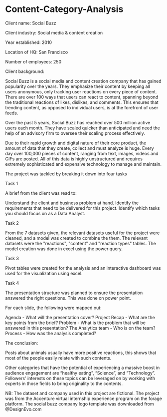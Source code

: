 # Content-Category-Analysis

Client name: Social Buzz

Client industry: Social media & content creation

Year established: 2010

Location of HQ: San Francisco

Number of employees: 250

Client background:

Social Buzz is a social media and content creation company that has gained popularity over the years. They emphasize their content by keeping all users anonymous, only tracking user reactions on every piece of content. There are over 100 ways that users can react to content, spanning beyond the traditional reactions of likes, dislikes, and comments. This ensures that trending content, as opposed to individual users, is at the forefront of user feeds.

Over the past 5 years, Social Buzz has reached over 500 million active users each month. They have scaled quicker than anticipated and need the help of an advisory firm to oversee their scaling process effectively.

Due to their rapid growth and digital nature of their core product, the amount of data that they create, collect and must analyze is huge. Every day over 100,000 pieces of content, ranging from text, images, videos and GIFs are posted. All of this data is highly unstructured and requires extremely sophisticated and expensive technology to manage and maintain. 

The project was tackled by breaking it down into four tasks

Task 1

A brief from the client was read to:

Understand the client and business problem at hand.
Identify the requirements that need to be delivered for this project.
Identify which tasks you should focus on as a Data Analyst.

Task 2

From the 7 datasets given, the relevant datasets useful for the project were cleaned, and a model was created to combine the them. The relevant datasets were the "reactions", "content" and "reaction types" tables. The model creation was done in excel using the power query.

Task 3

Pivot tables were created for the analysis and an interactive dashboard was used for the visualization using excel.

Task 4

The presentation structure was planned to ensure the presentation answered the right questions. This was done on power point.

For each slide, the following were mapped out: 

Agenda - What will the presentation cover?
Project Recap - What are the key points from the brief?
Problem - What is the problem that will be answered in this presentation?
The Analytics team - Who is on the team?
Process - How was the analysis completed?


The conclusion:

Posts about animals usually have more positive reactions, this shows that most of the people easily relate with such contents.

Other categories that have the potential of experiencing a massive boost in  audience engagement are “healthy eating”, “Science”, and “Technology”. Followers' interests on these topics can be leveraged on by working with experts in those fields to bring originality to the contents.



NB:
The dataset and company used in this project are fictional. The project was from the Accenture virtual internship experience program on the forage platform.
The social buzz company logo template was downloaded from @DesignEvo.com
